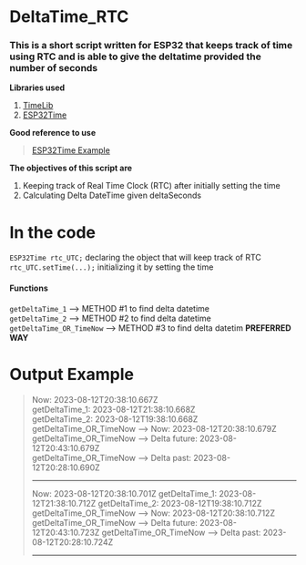 # DeltaTime_RTC

### This is a short script written for ESP32 that keeps track of time using RTC and is able to give the deltatime provided the number of seconds

**Libraries used**

1. [TimeLib](https://github.com/PaulStoffregen/Time/tree/master)
2. [ESP32Time](https://github.com/fbiego/ESP32Time)

**Good reference to use**

> [ESP32Time Example](https://www.theelectronics.co.in/2022/04/how-to-use-internal-rtc-of-esp32.html)

**The objectives of this script are**

1. Keeping track of Real Time Clock (RTC) after initially setting the time
2. Calculating Delta DateTime given deltaSeconds

# In the code

`ESP32Time rtc_UTC;` declaring the object that will keep track of RTC
`rtc_UTC.setTime(...);` initializing it by setting the time

#### Functions

`getDeltaTime_1` --> METHOD #1 to find delta datetime  
`getDeltaTime_2` --> METHOD #2 to find delta datetime  
`getDeltaTime_OR_TimeNow` --> METHOD #3 to find delta datetim **PREFERRED WAY**

# Output Example

> Now: 2023-08-12T20:38:10.667Z  
> getDeltaTime_1: 2023-08-12T21:38:10.668Z  
> getDeltaTime_2: 2023-08-12T19:38:10.668Z  
> getDeltaTime_OR_TimeNow --> Now: 2023-08-12T20:38:10.679Z  
> getDeltaTime_OR_TimeNow --> Delta future: 2023-08-12T20:43:10.679Z  
> getDeltaTime_OR_TimeNow --> Delta past: 2023-08-12T20:28:10.690Z
>
> ---
>
> Now: 2023-08-12T20:38:10.701Z
> getDeltaTime_1: 2023-08-12T21:38:10.712Z
> getDeltaTime_2: 2023-08-12T19:38:10.712Z
> getDeltaTime_OR_TimeNow --> Now: 2023-08-12T20:38:10.712Z
> getDeltaTime_OR_TimeNow --> Delta future: 2023-08-12T20:43:10.723Z
> getDeltaTime_OR_TimeNow --> Delta past: 2023-08-12T20:28:10.724Z
>
> ---
